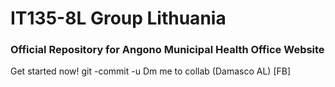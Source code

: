 # IT135-8L Group Lithuania #
### Official Repository for Angono Municipal Health Office Website ###

Get started now! git -commit -u
Dm me to collab (Damasco AL) [FB]
